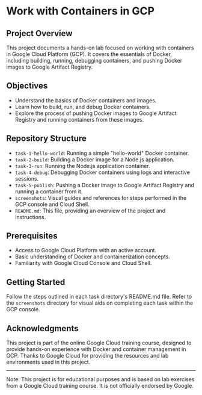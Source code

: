 # Work with Containers in GCP

## Project Overview

This project documents a hands-on lab focused on working with containers in Google Cloud Platform (GCP). It covers the essentials of Docker, including building, running, debugging containers, and pushing Docker images to Google Artifact Registry. 

## Objectives

- Understand the basics of Docker containers and images.
- Learn how to build, run, and debug Docker containers.
- Explore the process of pushing Docker images to Google Artifact Registry and running containers from these images.

## Repository Structure

- `task-1-hello-world`: Running a simple "hello-world" Docker container.
- `task-2-build`: Building a Docker image for a Node.js application.
- `task-3-run`: Running the Node.js application container.
- `task-4-debug`: Debugging Docker containers using logs and interactive sessions.
- `task-5-publish`: Pushing a Docker image to Google Artifact Registry and running a container from it.
- `screenshots`: Visual guides and references for steps performed in the GCP console and Cloud Shell.
- `README.md`: This file, providing an overview of the project and instructions.

## Prerequisites

- Access to Google Cloud Platform with an active account.
- Basic understanding of Docker and containerization concepts.
- Familiarity with Google Cloud Console and Cloud Shell.

## Getting Started

Follow the steps outlined in each task directory's README.md file. Refer to the `screenshots` directory for visual aids on completing each task within the GCP console.

## Acknowledgments

This project is part of the online Google Cloud training course, designed to provide hands-on experience with Docker and container management in GCP. Thanks to Google Cloud for providing the resources and lab environments used in this project.

---

Note: This project is for educational purposes and is based on lab exercises from a Google Cloud training course. It is not officially endorsed by Google.
